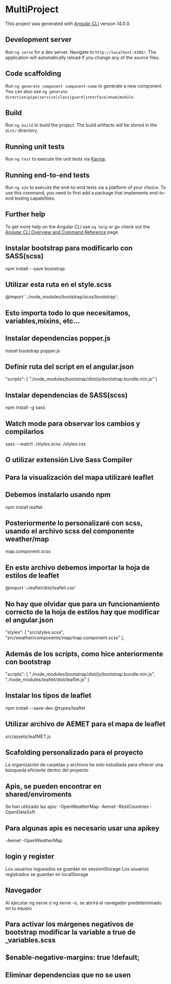 # MultiProject

This project was generated with [Angular CLI](https://github.com/angular/angular-cli) version 14.0.0.

## Development server

Run `ng serve` for a dev server. Navigate to `http://localhost:4200/`. The application will automatically reload if you change any of the source files.

## Code scaffolding

Run `ng generate component component-name` to generate a new component. You can also use `ng generate directive|pipe|service|class|guard|interface|enum|module`.

## Build

Run `ng build` to build the project. The build artifacts will be stored in the `dist/` directory.

## Running unit tests

Run `ng test` to execute the unit tests via [Karma](https://karma-runner.github.io).

## Running end-to-end tests

Run `ng e2e` to execute the end-to-end tests via a platform of your choice. To use this command, you need to first add a package that implements end-to-end testing capabilities.

## Further help

To get more help on the Angular CLI use `ng help` or go check out the [Angular CLI Overview and Command Reference](https://angular.io/cli) page.

## Instalar bootstrap para modificarlo con SASS(scss)
npm install --save bootstrap

## Utilizar esta ruta en el style.scss
@import '../node_modules/bootstrap/scss/bootstrap';
## Esto importa todo lo que necesitamos, variables,mixins, etc...

## Instalar dependencias popper.js
install bootstrap popper.js

## Definir ruta del script en el angular.json
"scripts": [
              "./node_modules/bootstrap/dist/js/bootstrap.bundle.min.js"
            ]

## Instalar dependencias de SASS(scss)
npm install -g sass

## Watch mode para observar los cambios y compilarlos
sass --watch ./styles.scss ./styles.css
## O utilizar extensión Live Sass Compiler

## Para la visualización del mapa utilizaré leaflet
## Debemos instalarlo usando npm
npm install leaflet

## Posteriormente lo personalizaré con scss, usando el archivo scss del componente weather/map
map.component.scss

## En este archivo debemos importar la hoja de estilos de leaflet
@import '~leaflet/dist/leaflet.css'

## No hay que olvidar que para un funcionamiento correcto de la hoja de estilos hay que modificar el angular.json
"styles": [
              "src/styles.scss",
              "src/weather/components/map/map.component.scss"
            ],

## Además de los scripts, como hice anteriormente con bootstrap
"scripts": [
              "./node_modules/bootstrap/dist/js/bootstrap.bundle.min.js",
              "./node_modules/leaflet/dist/leaflet.js"
            ]

## Instalar los tipos de leaflet
npm install --save-dev @types/leaflet

## Utilizar archivo de AEMET para el mapa de leaflet
src/assets/leafMET.js

## Scafolding personalizado para el proyecto
La organización de carpetas y archivos ha sido estudiada para ofrecer una búsqueda eficiente dentro del proyecto

## Apis, se pueden encontrar en shared/enviroments
Se han utilizado las apis:
-OpenWeatherMap
-Aemet
-RestCountries
-OpenDataSoft
## Para algunas apis es necesario usar una apikey
-Aemet
-OpenWeatherMap

## login y register
Los usuarios logueados se guardan en sessionStorage
Los usuarios registrados se guardan en localStorage

## Navegador 
Al ejecutar ng serve ó ng serve -o, se abrirá el navegador predeterminado en tu equipo

## Para activar los márgenes negativos de bootstrap modificar la variable a true de _variables.scss 
## $enable-negative-margins: true !default;

## Eliminar dependencias que no se usen


